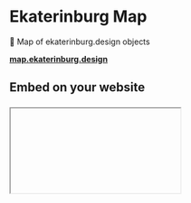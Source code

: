 # Ekaterinburg Map

🎨 Map of ekaterinburg.design objects

**[map.ekaterinburg.design](https://map.ekaterinburg.design)**

## Embed on your website

### <iframe> widget
You can embed widget in your own site via `<iframe>`

```html
<iframe src="https://map.ekaterinburg.design/widget" border="0"></iframe>
```


### HTTP API
You can use the site API in your own applications.

```
https://map.ekaterinburg.design/api/map
```

### Response example
```json
[
    {
        "name": "Жилой комплекс 1968 г.",
        "type": "Таблички ОКН",
        "coords": [ 56.833605, 60.592507 ],
        "street": "Ул. Хохрякова, 23",
        "images": [
            {
                "id": "5eee6a64-8d8f-4bbe-9a39-aba17c4dac07",
                "m": { "width": 600, "height": 800, "src": "/notion-static/images/m_5eee6a64-8d8f-4bbe-9a39-aba17c4dac07.jpeg" },
                "s": { "width": 48, "height": 64, "src": "/notion-static/images/s_5eee6a64-8d8f-4bbe-9a39-aba17c4dac07.jpeg" }
            },
            {
                "id": "1a34911d-e8b4-42bf-9f0f-c061e6366601",
                "m": { "width": 600, "height": 800, "src": "/notion-static/images/m_1a34911d-e8b4-42bf-9f0f-c061e6366601.jpeg" },
                "s": { "width": 48, "height": 64, "src": "/notion-static/images/s_1a34911d-e8b4-42bf-9f0f-c061e6366601.jpeg" }
            }
        ],
        "preview": {
            "id": "5eee6a64-8d8f-4bbe-9a39-aba17c4dac07",
            "m": { "width": 600, "height": 800, "src": "/notion-static/images/m_5eee6a64-8d8f-4bbe-9a39-aba17c4dac07.jpeg" },
            "s": { "width": 48, "height": 64, "src": "/notion-static/images/s_5eee6a64-8d8f-4bbe-9a39-aba17c4dac07.jpeg" }
        },
        "date": 1501286400000
    },
    ...
]
```


## Development

2. Install [Node.js](https://nodejs.org/en/download/) and [pnpm](https://www.npmjs.com/package/pnpm#user-content-install)

3. Install dependencies

```
pnpm i
```

4. Run local server

```
pnpm dev
```

## Tools

- [Leaflet](https://leafletjs.com/)
- [React Leaflet](https://react-leaflet.js.org/)
- [Next.js](https://nextjs.org/)
- [Vercel Serverless](https://vercel.com/)

